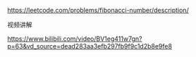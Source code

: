 https://leetcode.com/problems/fibonacci-number/description/

视频讲解

https://www.bilibili.com/video/BV1eg411w7gn?p=63&vd_source=dead283aa3efb297fb9f9c1d2b8e9fe8